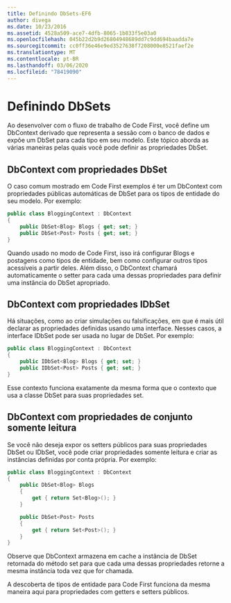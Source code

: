 ```yaml
---
title: Definindo DbSets-EF6
author: divega
ms.date: 10/23/2016
ms.assetid: 4528a509-ace7-4dfb-8065-1b833f5e03a0
ms.openlocfilehash: 045b22d2b9d26804948689dd7c9dd694baadda7e
ms.sourcegitcommit: cc0ff36e46e9ed3527638f7208000e8521faef2e
ms.translationtype: MT
ms.contentlocale: pt-BR
ms.lasthandoff: 03/06/2020
ms.locfileid: "78419090"
---
```

# <a name="defining-dbsets"></a>Definindo DbSets
Ao desenvolver com o fluxo de trabalho de Code First, você define um DbContext derivado que representa a sessão com o banco de dados e expõe um DbSet para cada tipo em seu modelo. Este tópico aborda as várias maneiras pelas quais você pode definir as propriedades DbSet.  

## <a name="dbcontext-with-dbset-properties"></a>DbContext com propriedades DbSet  

O caso comum mostrado em Code First exemplos é ter um DbContext com propriedades públicas automáticas de DbSet para os tipos de entidade do seu modelo. Por exemplo:  

``` csharp
public class BloggingContext : DbContext
{
    public DbSet<Blog> Blogs { get; set; }
    public DbSet<Post> Posts { get; set; }
}
```  

Quando usado no modo de Code First, isso irá configurar Blogs e postagens como tipos de entidade, bem como configurar outros tipos acessíveis a partir deles. Além disso, o DbContext chamará automaticamente o setter para cada uma dessas propriedades para definir uma instância do DbSet apropriado.  

## <a name="dbcontext-with-idbset-properties"></a>DbContext com propriedades IDbSet  

Há situações, como ao criar simulações ou falsificações, em que é mais útil declarar as propriedades definidas usando uma interface. Nesses casos, a interface IDbSet pode ser usada no lugar de DbSet. Por exemplo:  

``` csharp
public class BloggingContext : DbContext
{
    public IDbSet<Blog> Blogs { get; set; }
    public IDbSet<Post> Posts { get; set; }
}
```  

Esse contexto funciona exatamente da mesma forma que o contexto que usa a classe DbSet para suas propriedades set.  

## <a name="dbcontext-with-read-only-set-properties"></a>DbContext com propriedades de conjunto somente leitura  

Se você não deseja expor os setters públicos para suas propriedades DbSet ou IDbSet, você pode criar propriedades somente leitura e criar as instâncias definidas por conta própria. Por exemplo:  

``` csharp
public class BloggingContext : DbContext
{
    public DbSet<Blog> Blogs
    {
        get { return Set<Blog>(); }
    }

    public DbSet<Post> Posts
    {
        get { return Set<Post>(); }
    }
}
```  

Observe que DbContext armazena em cache a instância de DbSet retornada do método set para que cada uma dessas propriedades retorne a mesma instância toda vez que for chamada.  

A descoberta de tipos de entidade para Code First funciona da mesma maneira aqui para propriedades com getters e setters públicos.  
